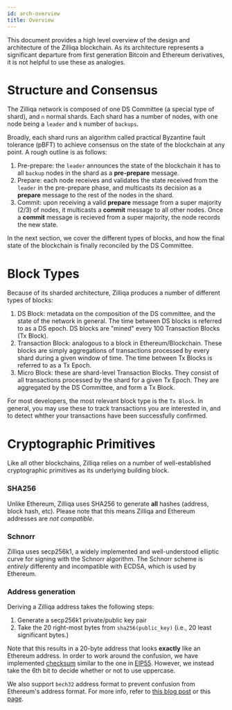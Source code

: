 ```yaml
---
id: arch-overview
title: Overview
---
```


This document provides a high level overview of the design and architecture of
the Zilliqa blockchain. As its architecture represents a significant departure
from first generation Bitcoin and Ethereum derivatives, it is not helpful to
use these as analogies.

# Structure and Consensus

The Zilliqa network is composed of one DS Committee (a special type of shard),
and `n` normal shards. Each shard has a number of nodes, with one node being a
`leader` and `k` number of `backups`.

Broadly, each shard runs an algorithm called practical Byzantine fault
tolerance (pBFT) to achieve consensus on the state of the blockchain at any
point. A rough outline is as follows:

1. Pre-prepare: the `leader` announces the state of the blockchain it has to all
   `backup` nodes in the shard as a **pre-prepare** message.
2. Prepare: each node receives and validates the state received from the
   `leader` in the pre-prepare phase, and multicasts its decision as
   a **prepare** message to the rest of the nodes in the shard.
3. Commit: upon receiving a valid **prepare** message from a super majority
   (2/3) of nodes, it multicasts a **commit** message to all other nodes. Once
   a **commit** message is recieved from a super majority, the node records
   the new state.

In the next section, we cover the different types of blocks, and how the final
state of the blockchain is finally reconciled by the DS Committee.

# Block Types

Because of its sharded architecture, Zilliqa produces a number of different
types of blocks:

1. DS Block: metadata on the composition of the DS committee, and the state of
   the network in general. The time between DS blocks is referred to as a DS
   epoch. DS blocks are "mined" every 100 Transaction Blocks (Tx Block).
2. Transaction Block: analogous to a block in Ethereum/Blockchain. These
   blocks are simply aggregations of transactions processed by every shard
   during a given window of time. The time between Tx Blocks is referred to as
   a Tx Epoch.
3. Micro Block: these are shard-level Transaction Blocks. They consist of all
   transactions processed by the shard for a given Tx Epoch. They are
   aggregated by the DS Committee, and form a Tx Block.

For most developers, the most relevant block type is the `Tx Block`. In
general, you may use these to track transactions you are interested in, and to
detect whther your transactions have been successfully confirmed.

# Cryptographic Primitives

Like all other blockchains, Zilliqa relies on a number of well-established
cryptographic primitives as its underlying building block. 

### SHA256

Unlike Ethereum, Zilliqa uses SHA256 to generate **all** hashes (address,
block hash, etc). Please note that this means Zilliqa and Ethereum addresses
are _not compatible_.

### Schnorr

Zilliqa uses secp256k1, a widely implemented and well-understood elliptic
curve for signing with the Schnorr algorithm. The Schnorr
scheme is _entirely_ differenty and incompatible with ECDSA, which is used by
Ethereum.

### Address generation

Deriving a Zilliqa address takes the following steps:

1. Generate a secp256k1 private/public key pair
2. Take the 20 right-most bytes from `sha256(public_key)` (i.e., 20 least
   significant bytes.)

Note that this results in a 20-byte address that looks **exactly** like an
Ethereum address. In order to work around the confusion, we have implemented [checksum](https://github.com/Zilliqa/Zilliqa-JavaScript-Library/blob/dev/packages/zilliqa-js-crypto/src/util.ts#L106)
similar to the one in
[EIP55](https://github.com/ethereum/EIPs/blob/master/EIPS/eip-55.md). However,
we instead take the 6th bit to decide whether or not to use uppercase.

We also support `bech32` address format to prevent confusion from Ethereum's address format. For more info, refer to [this blog post](https://blog.zilliqa.com/zilliqa-migrates-to-new-address-format-bf1fa6d7e41d) or this [page](./dapp-getting-started#addresses).
